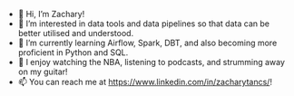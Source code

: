 - 👋 Hi, I’m Zachary!
- 👀 I’m interested in data tools and data pipelines so that data can be better utilised and understood.
- 🌱 I’m currently learning Airflow, Spark, DBT, and also becoming more proficient in Python and SQL.
- 💞️ I enjoy watching the NBA, listening to podcasts, and strumming away on my guitar!
- 📫 You can reach me at https://www.linkedin.com/in/zacharytancs/!

<!---
zacharyt-cs/zacharyt-cs is a ✨ special ✨ repository because its `README.md` (this file) appears on your GitHub profile.
You can click the Preview link to take a look at your changes.
--->
